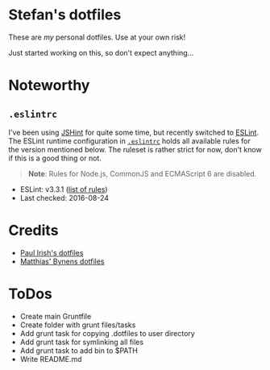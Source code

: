 # Stefan's dotfiles

These are *my* personal dotfiles. Use at your own risk! 

Just started working on this, so don't expect anything...

# Noteworthy

## `.eslintrc`

I've been using [JSHint](http://jshint.com) for quite some time, but recently 
switched to [ESLint](http://eslint.org). The ESLint runtime configuration in
[`.eslintrc`](https://github.com/stefankolb/dotfiles/blob/master/.eslintrc) holds 
all available rules for the version mentioned below. The ruleset is rather 
strict for now, don't know if this is a good thing or not.

> **Note**: Rules for Node.js, CommonJS and ECMAScript 6 are disabled.

* ESLint: v3.3.1 ([list of rules](http://eslint.org/docs/rules/))
* Last checked: 2016-08-24


# Credits

* [Paul Irish's dotfiles](https://github.com/paulirish/dotfiles)
* [Matthias' Bynens dotfiles](https://github.com/mathiasbynens/dotfiles)

# ToDos
 * Create main Gruntfile
 * Create folder with grunt files/tasks
 * Add grunt task for copying .dotfiles to user directory
 * Add grunt task for symlinking all files
 * Add grunt task to add bin to $PATH
 * Write README.md
 
